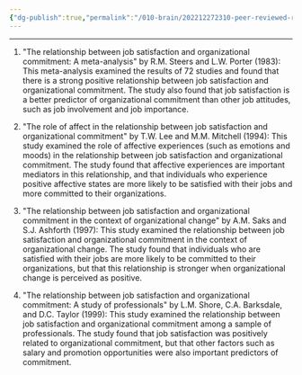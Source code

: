 ```yaml
---
{"dg-publish":true,"permalink":"/010-brain/202212272310-peer-reviewed-research-on-the-relationship-between-job-satisfaction-and-organizational-commitment/","created":"2022-12-27T23:11:20.000-05:00","updated":"2025-03-21T17:10:05.964-04:00"}
---
```


---

1.  "The relationship between job satisfaction and organizational commitment: A meta-analysis" by R.M. Steers and L.W. Porter (1983): This meta-analysis examined the results of 72 studies and found that there is a strong positive relationship between job satisfaction and organizational commitment. The study also found that job satisfaction is a better predictor of organizational commitment than other job attitudes, such as job involvement and job importance.
    
2.  "The role of affect in the relationship between job satisfaction and organizational commitment" by T.W. Lee and M.M. Mitchell (1994): This study examined the role of affective experiences (such as emotions and moods) in the relationship between job satisfaction and organizational commitment. The study found that affective experiences are important mediators in this relationship, and that individuals who experience positive affective states are more likely to be satisfied with their jobs and more committed to their organizations.
    
3.  "The relationship between job satisfaction and organizational commitment in the context of organizational change" by A.M. Saks and S.J. Ashforth (1997): This study examined the relationship between job satisfaction and organizational commitment in the context of organizational change. The study found that individuals who are satisfied with their jobs are more likely to be committed to their organizations, but that this relationship is stronger when organizational change is perceived as positive.
    
4.  "The relationship between job satisfaction and organizational commitment: A study of professionals" by L.M. Shore, C.A. Barksdale, and D.C. Taylor (1999): This study examined the relationship between job satisfaction and organizational commitment among a sample of professionals. The study found that job satisfaction was positively related to organizational commitment, but that other factors such as salary and promotion opportunities were also important predictors of commitment.
